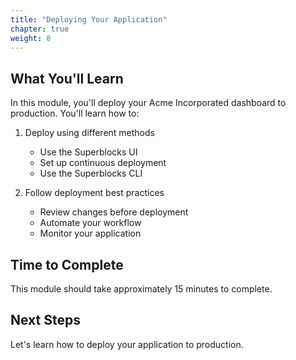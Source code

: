 ```yaml
---
title: "Deploying Your Application"
chapter: true
weight: 8
---
```


## What You'll Learn

In this module, you'll deploy your Acme Incorporated dashboard to production. You'll learn how to:

1. Deploy using different methods

   - Use the Superblocks UI
   - Set up continuous deployment
   - Use the Superblocks CLI

2. Follow deployment best practices

   - Review changes before deployment
   - Automate your workflow
   - Monitor your application


## Time to Complete

This module should take approximately 15 minutes to complete.

## Next Steps

Let's learn how to deploy your application to production.
